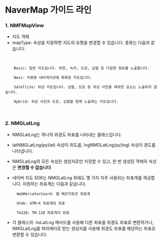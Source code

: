 #  NaverMap 가이드 라인


### 1. NMFMapView
- 지도 객체
- mapType: 속성을 지정하면 지도의 유형을 변경할 수 있습니다. 
종류는 다음과 같습니다.


<br>

        Basic: 일반 지도입니다. 하천, 녹지, 도로, 심벌 등 다양한 정보를 노출합니다.

        Navi: 차량용 내비게이션에 특화된 지도입니다.

        Satellite: 위성 지도입니다. 심벌, 도로 등 위성 사진을 제외한 요소는 노출되지 않습니다.

        Hybrid: 위성 사진과 도로, 심벌을 함께 노출하는 지도입니다.

<br>

### 2. NMGLatLng
- NMGLatLng는 하나의 위경도 좌표를 나타내는 클래스입니다. 
- latNMGLatLng(py)lat) 속성이 위도를, lngNMGLatLng(py)lng) 속성이 경도를 나타냅니다. 
- NMGLatLng의 모든 속성은 생성자로만 지정할 수 있고, 한 번 생성된 객체의 속성은 **변경할 수 없습니다**.
- 네이버 지도 SDK는 NMGLatLng 외에도 몇 가지 자주 사용되는 좌표계를 제공합니다. 지원하는 좌표계는 다음과 같습니다.


        WebMercatorCoord: 웹 메르카토르 좌표계 

        Utmk: UTM-K 좌표계의 좌표
        
        Tm128: TM-128 좌표계의 좌표

- 각 클래스의 -toLatLng 메서드를 사용해 다른 좌표를 위경도 좌표로 변환하거나, NMGLatLng를 파라메터로 받는 생성자를 사용해 위경도 좌표를 해당하는 좌표로 변환할 수 있습니다.

<br>

